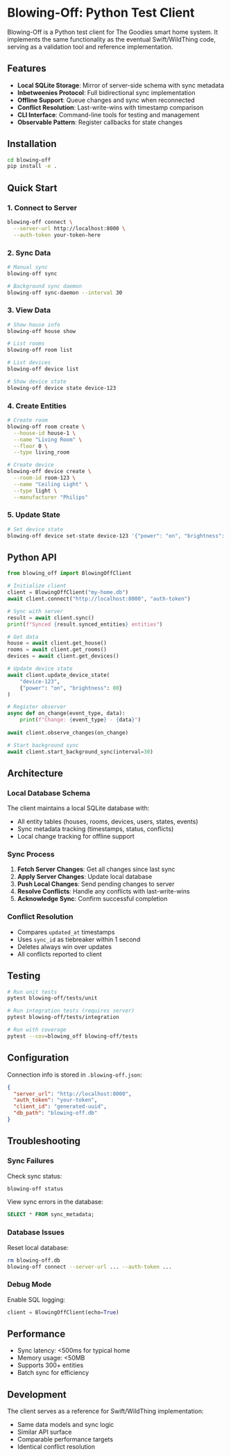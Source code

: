 # Blowing-Off: Python Test Client

Blowing-Off is a Python test client for The Goodies smart home system. It implements the same functionality as the eventual Swift/WildThing code, serving as a validation tool and reference implementation.

## Features

- **Local SQLite Storage**: Mirror of server-side schema with sync metadata
- **Inbetweenies Protocol**: Full bidirectional sync implementation
- **Offline Support**: Queue changes and sync when reconnected
- **Conflict Resolution**: Last-write-wins with timestamp comparison
- **CLI Interface**: Command-line tools for testing and management
- **Observable Pattern**: Register callbacks for state changes

## Installation

```bash
cd blowing-off
pip install -e .
```

## Quick Start

### 1. Connect to Server

```bash
blowing-off connect \
  --server-url http://localhost:8000 \
  --auth-token your-token-here
```

### 2. Sync Data

```bash
# Manual sync
blowing-off sync

# Background sync daemon
blowing-off sync-daemon --interval 30
```

### 3. View Data

```bash
# Show house info
blowing-off house show

# List rooms
blowing-off room list

# List devices
blowing-off device list

# Show device state
blowing-off device state device-123
```

### 4. Create Entities

```bash
# Create room
blowing-off room create \
  --house-id house-1 \
  --name "Living Room" \
  --floor 0 \
  --type living_room

# Create device  
blowing-off device create \
  --room-id room-123 \
  --name "Ceiling Light" \
  --type light \
  --manufacturer "Philips"
```

### 5. Update State

```bash
# Set device state
blowing-off device set-state device-123 '{"power": "on", "brightness": 80}'
```

## Python API

```python
from blowing_off import BlowingOffClient

# Initialize client
client = BlowingOffClient("my-home.db")
await client.connect("http://localhost:8000", "auth-token")

# Sync with server
result = await client.sync()
print(f"Synced {result.synced_entities} entities")

# Get data
house = await client.get_house()
rooms = await client.get_rooms()
devices = await client.get_devices()

# Update device state
await client.update_device_state(
    "device-123",
    {"power": "on", "brightness": 80}
)

# Register observer
async def on_change(event_type, data):
    print(f"Change: {event_type} - {data}")
    
await client.observe_changes(on_change)

# Start background sync
await client.start_background_sync(interval=30)
```

## Architecture

### Local Database Schema

The client maintains a local SQLite database with:
- All entity tables (houses, rooms, devices, users, states, events)
- Sync metadata tracking (timestamps, status, conflicts)
- Local change tracking for offline support

### Sync Process

1. **Fetch Server Changes**: Get all changes since last sync
2. **Apply Server Changes**: Update local database
3. **Push Local Changes**: Send pending changes to server
4. **Resolve Conflicts**: Handle any conflicts with last-write-wins
5. **Acknowledge Sync**: Confirm successful completion

### Conflict Resolution

- Compares `updated_at` timestamps
- Uses `sync_id` as tiebreaker within 1 second
- Deletes always win over updates
- All conflicts reported to client

## Testing

```bash
# Run unit tests
pytest blowing-off/tests/unit

# Run integration tests (requires server)
pytest blowing-off/tests/integration

# Run with coverage
pytest --cov=blowing_off blowing-off/tests
```

## Configuration

Connection info is stored in `.blowing-off.json`:

```json
{
  "server_url": "http://localhost:8000",
  "auth_token": "your-token",
  "client_id": "generated-uuid",
  "db_path": "blowing-off.db"
}
```

## Troubleshooting

### Sync Failures

Check sync status:
```bash
blowing-off status
```

View sync errors in the database:
```sql
SELECT * FROM sync_metadata;
```

### Database Issues

Reset local database:
```bash
rm blowing-off.db
blowing-off connect --server-url ... --auth-token ...
```

### Debug Mode

Enable SQL logging:
```python
client = BlowingOffClient(echo=True)
```

## Performance

- Sync latency: <500ms for typical home
- Memory usage: <50MB
- Supports 300+ entities
- Batch sync for efficiency

## Development

The client serves as a reference for Swift/WildThing implementation:
- Same data models and sync logic
- Similar API surface
- Comparable performance targets
- Identical conflict resolution